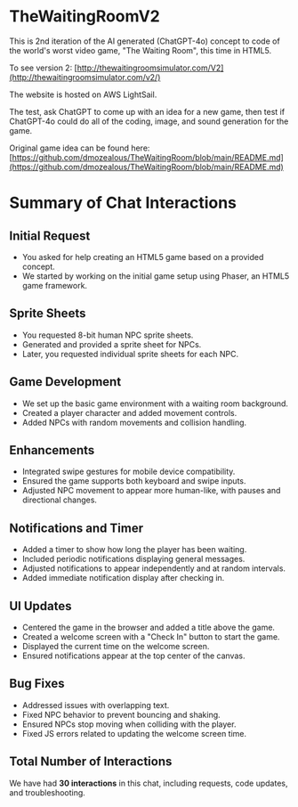 # TheWaitingRoomV2

This is 2nd iteration of the AI generated (ChatGPT-4o) concept to code of the world's worst video game, "The Waiting Room", this time in HTML5.

To see version 2:
[http://thewaitingroomsimulator.com/V2](http://thewaitingroomsimulator.com/v2/)

The website is hosted on AWS LightSail.

The test, ask ChatGPT to come up with an idea for a new game, then test if ChatGPT-4o could do all of the coding, image, and sound generation for the game.

Original game idea can be found here: [https://github.com/dmozealous/TheWaitingRoom/blob/main/README.md](https://github.com/dmozealous/TheWaitingRoom/blob/main/README.md)

# Summary of Chat Interactions

## Initial Request
- You asked for help creating an HTML5 game based on a provided concept.
- We started by working on the initial game setup using Phaser, an HTML5 game framework.

## Sprite Sheets
- You requested 8-bit human NPC sprite sheets.
- Generated and provided a sprite sheet for NPCs.
- Later, you requested individual sprite sheets for each NPC.

## Game Development
- We set up the basic game environment with a waiting room background.
- Created a player character and added movement controls.
- Added NPCs with random movements and collision handling.

## Enhancements
- Integrated swipe gestures for mobile device compatibility.
- Ensured the game supports both keyboard and swipe inputs.
- Adjusted NPC movement to appear more human-like, with pauses and directional changes.

## Notifications and Timer
- Added a timer to show how long the player has been waiting.
- Included periodic notifications displaying general messages.
- Adjusted notifications to appear independently and at random intervals.
- Added immediate notification display after checking in.

## UI Updates
- Centered the game in the browser and added a title above the game.
- Created a welcome screen with a "Check In" button to start the game.
- Displayed the current time on the welcome screen.
- Ensured notifications appear at the top center of the canvas.

## Bug Fixes
- Addressed issues with overlapping text.
- Fixed NPC behavior to prevent bouncing and shaking.
- Ensured NPCs stop moving when colliding with the player.
- Fixed JS errors related to updating the welcome screen time.

## Total Number of Interactions
We have had **30 interactions** in this chat, including requests, code updates, and troubleshooting.

